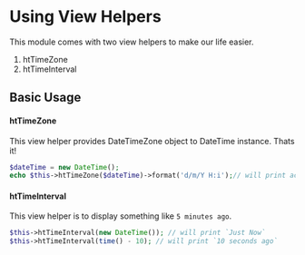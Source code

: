 Using View Helpers
====================
This module comes with two view helpers to make our life easier.

1. htTimeZone
2. htTimeInterval

## Basic Usage
#### htTimeZone
This view helper provides DateTimeZone object to DateTime instance. Thats it!
```php
$dateTime = new DateTime();
echo $this->htTimeZone($dateTime)->format('d/m/Y H:i');// will print according to user`s timezone
```
#### htTimeInterval
This view helper is to display something like `5 minutes ago`.
```php
$this->htTimeInterval(new DateTime()); // will print `Just Now`
$this->htTimeInterval(time() - 10); // will print `10 seconds ago`
```
